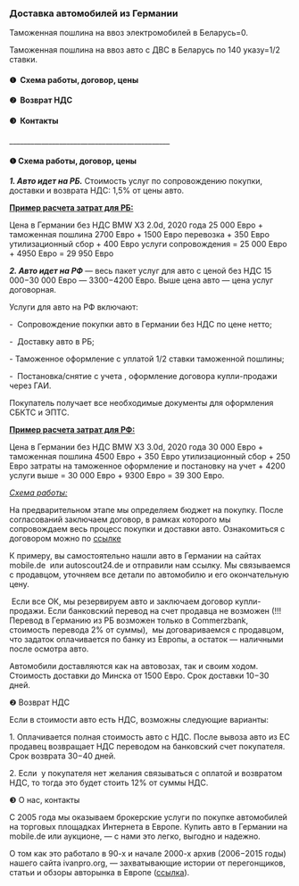 <h3 dir="auto" tabindex="-1">Доставка автомобилей из Германии</h3>
<p>&zwnj;&zwnj;&zwnj;Таможенная пошлина на ввоз электромобилей в Беларусь=0.&zwnj;</p>
Таможенная пошлина на ввоз авто с ДВС в Беларусь по 140 указу=1/2 ставки.
<h4 id="❶&nbsp;-схема-работы-договор-цены">❶&nbsp; Схема работы, договор, цены</h4>
<h4>❷&nbsp; Возврат НДС</h4>
<h4>❸&nbsp; Контакты</h4>
<p>_____________________________________________</p>
<h4>❶&zwnj; Схема работы, договор, цены</h4>
<p>&zwnj;<em><strong>1. Авто идет на РБ.</strong></em> Стоимость услуг по сопровождению покупки, доставки и возврата НДС: 1,5% от цены авто.</p>
<p><strong><span style="text-decoration: underline;">Пример расчета затрат для РБ:</span></strong></p>
<p>Цена в Германии без НДС BMW X3 2.0d, 2020 года 25 000 Евро + таможенная пошлина 2700 Евро + 1500 Евро перевозка + 350 Евро утилизационный сбор + 400 Евро услуги сопровождения = 25 000 Евро + 4950 Евро = 29 950 Евро</p>
<p><em><strong>2. Авто идет на РФ</strong></em> &mdash; весь пакет услуг для авто с ценой без НДС 15 000&minus;30 000 Евро &mdash; 3300&minus;4200 Евро. Выше цена авто &mdash; цена услуг договорная.</p>
<p>Услуги для авто на РФ включают:</p>
<p>-&nbsp; Сопровождение покупки авто в Германии без НДС по цене нетто;&nbsp;</p>
<p>-&nbsp; Доставку авто в РБ;</p>
<p>&zwnj;- Таможенное оформление с уплатой 1/2 ставки таможенной пошлины;</p>
<p>-&nbsp; Постановка/снятие с учета , оформление договора купли-продажи через ГАИ.</p>
<p>&zwnj;Покупатель получает все необходимые документы для оформления СБКТС и ЭПТС.</p>
<p><span style="text-decoration: underline;"><strong>Пример расчета затрат для РФ:</strong></span></p>
<p>Цена в Германии без НДС BMW X3 3.0d, 2020 года 30 000 Евро + таможенная пошлина 4500 Евро + 350 Евро утилизационный сбор + 250 Евро затраты на таможенное оформление и постановку на учет + 4200&nbsp; услуги выше = 30 000 Евро + 9300 Евро = 39 300 Евро.&zwnj;</p>
<p>&zwnj;<span style="text-decoration: underline;"><em>Схема работы:</em></span></p>
<p>На предварительном этапе мы определяем бюджет на покупку. После согласований заключаем договор, в рамках которого мы сопровождаем весь процесс покупки и доставки авто. Ознакомиться с договором можно по <a href="https://drive.google.com/file/d/1z5bEnMOZe8xkKtFl90DQJYGty0rIcrJ7/view?usp=share_link">ссылке</a></p>
<p>К примеру, вы самостоятельно нашли авто в Германии на сайтах mobile.de&nbsp; или autoscout24.de и отправили нам ссылку. Мы связываемся с продавцом, уточняем все детали по автомобилю и его окончательную цену.&zwnj;</p>
<p>&nbsp;&zwnj;Если все ОК, мы резервируем авто и заключаем договор купли-продажи. Если банковский перевод на счет продавца не возможен (!!! Перевод в Германию из РБ возможен только в Commerzbank, стоимость перевода 2% от суммы),&nbsp; мы договариваемся с продавцом, что задаток оплачивается по банку из Европы, а остаток &mdash; наличными после осмотра авто.&zwnj;</p>
<p>&zwnj;Автомобили доставляются как на автовозах, так и своим ходом. Стоимость доставки до Минска от 1500 Евро. Срок доставки 10&minus;30 дней.&zwnj;</p>
<p>❷ Возврат НДС &zwnj;</p>
<p>Если в стоимости авто есть НДС, возможны следующие варианты:&zwnj;</p>
<p>1. Оплачивается полная стоимость авто с НДС. После вывоза авто из ЕС продавец возвращает НДС переводом на банковский счет покупателя. Срок возврата 30&minus;40 дней.&zwnj;</p>
<p>&zwnj;2. Если&nbsp; у покупателя нет желания связываться с оплатой и возвратом НДС, то тогда это будет стоить 12% от суммы НДС.</p>
<p>❸ О нас, контакты&zwnj;</p>
<p>С 2005 года мы оказываем брокерские услуги по покупке автомобилей на торговых площадках Интернета в Европе. Купить авто в Германии на mobile.de или аукционе, &mdash; с нами это легко, выгодно и надежно. &zwnj;&zwnj;</p>
<p>&zwnj;О том как это работало в 90-х и начале 2000-х архив (2006&minus;2015 годы) нашего сайта ivanpro.org, &mdash; захватывающие истории от перегонщиков, статьи и обзоры авторынка в Европе (<a href="http://web.archive.org/web/20120326140401/http:/www.ivanpro.org/">ссылка</a>). </p>

